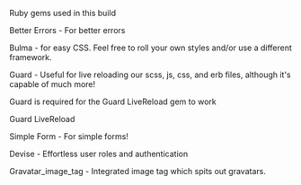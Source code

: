 Ruby gems used in this build

Better Errors - For better errors

Bulma - for easy CSS. Feel free to roll your own styles and/or use a different framework.

Guard - Useful for live reloading our scss, js, css, and erb files, although it's capable of much more!

Guard is required for the Guard LiveReload gem to work

Guard LiveReload

Simple Form - For simple forms!

Devise - Effortless user roles and authentication

Gravatar_image_tag - Integrated image tag which spits out gravatars.